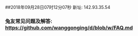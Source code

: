 ##2018年09月28日07时12分07秒 新址: 142.93.35.54
### 兔友常见问题及解答: https://github.com/wanggonging/d/blob/w/FAQ.md
